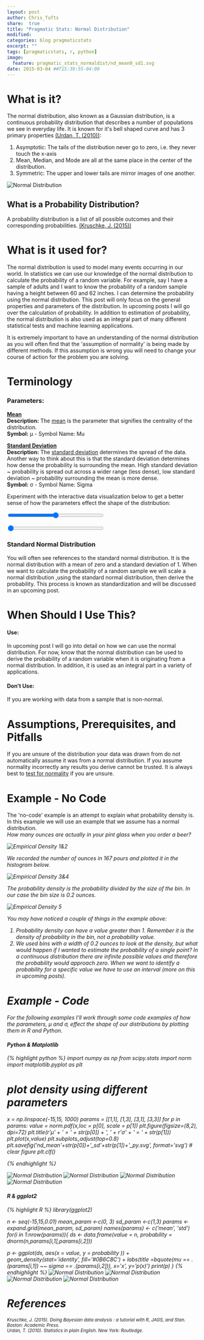 ```yaml
---
layout: post
author: Chris_Tufts
share:  true
title: "Pragmatic Stats: Normal Distribution"
modified:
categories: blog pragmaticstats
excerpt: ""
tags: [pragmaticstats, r, python]
image:
  feature: pragmatic_stats_normaldist/nd_mean0_sd1.svg
date: 2015-03-04 ##T15:39:55-04:00
---
```


# What is it?
The normal distribution, also known as a Gaussian distribution, is a continuous
probability distribution that describes a number of populations we see in
everyday life. It is known for it's bell shaped curve and has 3 primary properties <a href="#fn2" id="ref2">(Urdan, T. (2010))</a>:

1. Asymptotic: The tails of the distribution never go to zero, i.e. they never
touch the x-axis
2. Mean, Median, and Mode are all at the same place in the center of the
distribution.
3. Symmetric: The upper and lower tails are mirror images of one another.

![Normal Distribution](/images/pragmatic_stats_normaldist/normal_ex1.svg)

## What is a Probability Distribution?
A probability distribution
is a list of all possible outcomes and their corresponding probabilities. <a href="#fn1" id="ref1">(Kruschke, J. (2015))</a>

# What is it used for?
The normal distribution is used to model many events occurring in our world.
In statistics we can use our knowledge of the normal distribution to calculate
the probability of a random variable. For example, say I have a sample of adults and
I want to know the probability of a random sample having a height between 60 and 62 inches.
I can determine the probability using the normal distribution. This post will only
focus on the general properties and parameters of the distribution. In upcoming posts
I will go over the calculation of probability.
In addition to estimation of probability, the normal distribution
 is also used as an integral part of many
different statistical tests and machine learning applications.

It is extremely important to have an understanding of the normal distribution as you will often find that the 'assumption of normality' is being made by different methods. If this assumption is wrong you will need to change your course of action for the
problem you are solving.   

# Terminology

### Parameters:

<b><u>Mean</u></b><br/>
<b>Description:</b> The [mean](http://miningthedetails.com/blog/pragmaticstats/PragmaticPostMean/) is the
parameter that signifies the centrality of the distribution.<br/>
<b>Symbol:</b> &mu; - Symbol Name: Mu <br />

<b><u>Standard Deviation</u></b><br/>
<b>Description:</b> The [standard deviation](http://miningthedetails.com/blog/pragmaticstats/PragmaticPostStandardDeviation/) determines the spread of the data. Another way
to think about this is that the standard deviation determines how dense the probability
is surrounding the mean. High standard deviation ~ probability is spread out across
a wider range (less dense), low standard deviation ~ probability surrounding the mean is
more dense. <br/>
<b>Symbol:</b> &sigma; - Symbol Name: Sigma

Experiment with the interactive data visualization below to get a better sense of how the
parameters effect the shape of the distribution:

<div id='normalDistDiv'>
<div id='meanDiv'>
    <p id='meanValDisplay'></p>
    <input id="meanSlider" class="paramSlider" type="range" min="-3"  max="3" step="0.1" value="0"  data-orientation="vertical" >
  </div>
  <div id='sdDiv'>
    <p id='sdValDisplay'></p>
    <input id="sdSlider" class="paramSlider" type="range" min="1" max="3"  step="0.1"  value="1"  data-orientation="vertical" >
  </div>
</div>

### Standard Normal Distribution

You will often see references to the standard normal distribution. It is the normal
distribution with a mean of zero and a standard deviation of 1. When we want to
 calculate the probability of a random sample we will scale a
normal distribution ,using the standard normal distribution, then derive the probability.
This process is known as standardization and will be discussed in an upcoming post.

# When Should I Use This?

#### Use:
In upcoming post I will go into detail on how we can use the normal distribution.
For now, know that the normal distribution can be used to derive the probability
of a random variable when it is originating from a normal distribution. In addition,
it is used as an integral part in a variety of applications.

#### Don't Use:
If you are working with data from a sample that is non-normal.

# Assumptions, Prerequisites, and Pitfalls
If you are unsure of the distribution your data was drawn from do not automatically
assume it was from a normal distribution. If you assume normality incorrectly
any results you derive cannot be trusted. It is always best to [test for
normality](http://miningthedetails.com/blog/r/non-parametric-tests/) if you are unsure.

# Example - No Code
The 'no-code' example is an attempt to explain what probability density is. In
this example we will use an example that we assume has a normal distribution.<br/>
<i>How many ounces are actually in your pint glass when you order a beer?<i><br/>

![Empirical Density 1&2](/images/pragmatic_stats_normaldist/empirical_ex1_2.png)

We recorded the number of ounces in 167 pours and plotted it in the histogram below.

![Empirical Density 3&4](/images/pragmatic_stats_normaldist/empirical_ex3_4.png)

The probability density is the probability divided by the size of the bin. In
our case the bin size is 0.2 ounces.

![Empirical Density 5](/images/pragmatic_stats_normaldist/empirical_ex5.png)

You may have noticed a couple of things in the example above:

1. Probability density can have a value greater than 1. Remember it is the
density of probability in the bin, not a probability value.
2. We used bins with a width of 0.2 ounces to look at the density,
 but what would happen if I wanted
to estimate the probability of a single point? In a continuous distribution there
are infinite possible values and therefore the probability would approach zero. When
we want to identify a probability for a specific value we have to use an interval
(more on this in upcoming posts).

# Example - Code
For the following examples I'll work through some code examples of how the parameters,
&mu; and &sigma;, effect the shape of our distributions by plotting them in R and Python.

#### Python & Matplotlib

{% highlight python %}
import numpy as np
from scipy.stats import norm
import matplotlib.pyplot as plt

# plot density using different parameters
x = np.linspace(-15,15, 1000)
params = [[1,1], [1,3], [3,1], [3,3]]
for p in params:
    value = norm.pdf(x,loc = p[0], scale = p[1])
    plt.figure(figsize=(8,2), dpi=72)
    plt.title(r'$\mu$' + ' = ' + str(p[0]) + ', ' + r'$\sigma$' +
                ' = ' + str(p[1]))
    plt.plot(x,value)
    plt.subplots_adjust(top=0.8)
    plt.savefig('nd_mean'+str(p[0])+'_sd'+str(p[1])+'_py.svg', format='svg')
    # clear figure
    plt.clf()

{% endhighlight %}

![Normal Distribution](/images/pragmatic_stats_normaldist/nd_mean1_sd1_py.svg)
![Normal Distribution](/images/pragmatic_stats_normaldist/nd_mean3_sd1_py.svg)
![Normal Distribution](/images/pragmatic_stats_normaldist/nd_mean1_sd3_py.svg)
![Normal Distribution](/images/pragmatic_stats_normaldist/nd_mean3_sd3_py.svg)




#### R & ggplot2
{% highlight R %}
library(ggplot2)

n <- seq(-15,15,0.01)
mean_param <-c(0, 3)
sd_param   <-c(1,3)
params <- expand.grid(mean_param, sd_param)
names(params) <- c('mean', 'std')
for(i in 1:nrow(params)){
  ds <- data.frame(value = n, probability = dnorm(n,params[i,1],params[i,2]))

  p <- ggplot(ds, aes(x = value, y = probability )) +
    geom_density(stat='identity',                                                               fill='#0B6C8C') +
    labs(title =bquote(mu == .(params[i,1]) ~~ sigma == .(params[i,2])),
         x='x', y='p(x)')
  print(p)
}
{% endhighlight %}
![Normal Distribution](/images/pragmatic_stats_normaldist/nd_mean0_sd1.svg)
![Normal Distribution](/images/pragmatic_stats_normaldist/nd_mean3_sd1.svg)
![Normal Distribution](/images/pragmatic_stats_normaldist/nd_mean0_sd3.svg)
![Normal Distribution](/images/pragmatic_stats_normaldist/nd_mean3_sd3.svg)



# References

<sup id="fn1">Kruschke, J. (2015). Doing Bayesian data analysis : a tutorial with R, JAGS, and Stan. Boston: Academic Press.
  <a href="#ref1"></a>
</sup><br/>
<sup id="fn2">Urdan, T. (2010). Statistics in plain English. New York: Routledge.
  <a href="#ref2"></a>
</sup>

<script src="https://d3js.org/d3.v4.min.js"></script>
<script src="https://cdn.jsdelivr.net/jstat/latest/jstat.min.js"></script>
<script src="https://ajax.googleapis.com/ajax/libs/jquery/3.1.1/jquery.min.js"></script>
<script src="https://cdn.jsdelivr.net/rangeslider.js/2.3.0/rangeslider.min.js"></script>

<!-- <link rel="stylesheet" type="text/css" href="main.css"> -->
<link rel="stylesheet" href="https://cdn.jsdelivr.net/rangeslider.js/2.3.0/rangeslider.css">
<link href="https://fonts.googleapis.com/css?family=Roboto+Slab" rel="stylesheet">
<style>


.axis path,
.axis line {
    fill: none;
    stroke: black;
    shape-rendering: crispEdges;
}

.axis text {
    font-size: 10px;
    font-family: 'Roboto Slab', serif;
}

.text-label {
    font-size: 10px;
    font-family: 'Roboto Slab', serif;
}
.paramSlider{
  width:50%;
}
.dot {
    stroke: #293b47;
    fill: #7A99AC;
}

#meanValDisplay, #sdValDisplay {
font-family: 'Roboto Slab', serif;
}
</style>
<script>
var numDataPoints = 1000;
       var interval = 0.05
       var upper_bound = 10.0;
       var lower_bound = -10.0;
       var mean = 0;
       var std = 1;

       var margin = {top: 20, right: 10, bottom: 20, left: 40};

       var width = 600 - margin.left - margin.right,
           height = 400 - margin.top - margin.bottom;
       //create data points
       var sdLabel = "Standard Deviation: " + std;
       var meanLabel = "Mean: " + mean;
       document.getElementById("meanValDisplay").innerHTML = meanLabel;
       document.getElementById("sdValDisplay").innerHTML = sdLabel;

       var dataset = create_data(interval, upper_bound, lower_bound, mean, std);


       ////// Define Scales /////////////////
       var xScale = d3.scaleLinear()
           .domain([d3.min(dataset, function(d) {
               return d.x;
           }), d3.max(dataset, function(d) {
               return d.x;
           })])
           .range([0,width]);
       var yScale = d3.scaleLinear()
           .domain([
               d3.min(dataset, function(d) {
                   return (d.y);
               }),
               d3.max(dataset, function(d) {
                   return d.y;
               })
           ])
           .range([height,0]);


       /////// Define Axis //////////////////////////////
       var xAxis = d3.axisBottom()
           .scale(xScale);

       var yAxis = d3.axisLeft()
           .scale(yScale)
           .ticks(8);

       var svg = d3.select("#normalDistDiv").append("svg")
                 .attr("width", width + margin.left + margin.right)
                 .attr("height", height + margin.top + margin.bottom)
                 .append("g")
                 .attr("transform", "translate(" + margin.left + "," + margin.top + ")");

       // append data points
       svg.append("g")
           .attr("id", "circles")
           .selectAll("circle")
           .data(dataset)
           .enter()
           .append("circle")
           .attr("class", "dot")
           .attr("cx", function(d) {
               return xScale(d.x);
           })
           .attr("cy", function(d) {
               return yScale(d.y);
           })
           .attr("r", 3.0);


       // append Axes ///////////////////////////
       svg.append("g")
           .attr("class", "x axis")
           .attr("transform", "translate(0," + height + ")")
           .call(xAxis);

       svg.append("g")
           .attr("class", "y axis")
           .call(yAxis)
           .append("text")
           .attr("transform", "rotate(-90)")
           .attr("y", 6)
           .attr("x", -10)
           .attr("dy", "0.71em")
           .attr("fill", "#000")
           .text("Probability Density");;



       d3.selectAll(".paramSlider")
         .on("input", function(){

               var mean = d3.select('#meanSlider').property('value');
               var std = d3.select('#sdSlider').property('value');


               var sdLabel = "Standard Deviation: " + std;
               var meanLabel = "Mean: " + mean;
               document.getElementById("meanValDisplay").innerHTML = meanLabel;
               document.getElementById("sdValDisplay").innerHTML = sdLabel;

               // create new data
               // dataset = create_data(numDataPoints);
               var dataset = create_data(interval, upper_bound, lower_bound, mean, std);
               var dur = 50;

               //Update scale domains
               xScale.domain([d3.min(dataset, function(d) {
                       return d.x;
                   }),
                   d3.max(dataset, function(d) {
                       return d.x;
                   })
               ]);
               yScale.domain([
                   d3.min(dataset, function(d) {
                       return d.y;
                   }),
                   d3.max(dataset, function(d) {
                       return d.y;
                   })
               ]);

               // update data points
               svg.selectAll("circle")
                   .data(dataset)
                   .transition()
                   .duration(dur)
                   .attr("cx", function(d) {
                       return xScale(d.x);
                   })
                   .attr("cy", function(d) {
                       return yScale(d.y);
                   });


               // update axis
               svg.select(".x.axis")
                   .transition()
                   .duration(dur)
                   .call(xAxis);

               svg.select(".y.axis")
                   .transition()
                   .duration(dur)
                   .call(yAxis);

       });



       function create_data(interval, upper_bound, lower_bound, mean, std) {
           var n = Math.ceil((upper_bound - lower_bound) / interval)
           var data = [];

           x_position = lower_bound;
           for (i = 0; i < n; i++) {
               data.push({
                   "y": jStat.normal.pdf(x_position, mean, std),
                   "x": x_position
               })
               x_position += interval
           }
           return (data);
       }
</script>

[jekyll-gh]: https://github.com/jekyll/jekyll
[jekyll]:    http://jekyllrb.com
